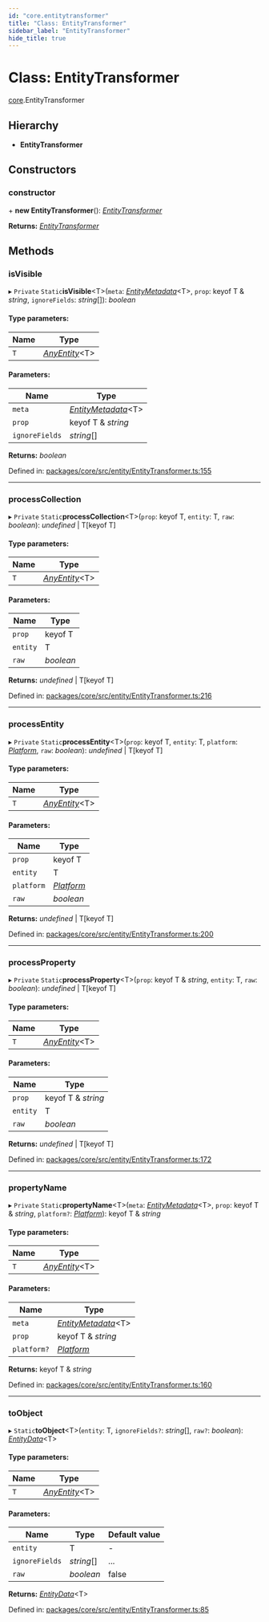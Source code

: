 ```yaml
---
id: "core.entitytransformer"
title: "Class: EntityTransformer"
sidebar_label: "EntityTransformer"
hide_title: true
---
```


# Class: EntityTransformer

[core](../modules/core.md).EntityTransformer

## Hierarchy

* **EntityTransformer**

## Constructors

### constructor

\+ **new EntityTransformer**(): [*EntityTransformer*](core.entitytransformer.md)

**Returns:** [*EntityTransformer*](core.entitytransformer.md)

## Methods

### isVisible

▸ `Private` `Static`**isVisible**<T\>(`meta`: [*EntityMetadata*](core.entitymetadata.md)<T\>, `prop`: keyof T & *string*, `ignoreFields`: *string*[]): *boolean*

#### Type parameters:

Name | Type |
------ | ------ |
`T` | [*AnyEntity*](../modules/core.md#anyentity)<T\> |

#### Parameters:

Name | Type |
------ | ------ |
`meta` | [*EntityMetadata*](core.entitymetadata.md)<T\> |
`prop` | keyof T & *string* |
`ignoreFields` | *string*[] |

**Returns:** *boolean*

Defined in: [packages/core/src/entity/EntityTransformer.ts:155](https://github.com/mikro-orm/mikro-orm/blob/969d4229bd/packages/core/src/entity/EntityTransformer.ts#L155)

___

### processCollection

▸ `Private` `Static`**processCollection**<T\>(`prop`: keyof T, `entity`: T, `raw`: *boolean*): *undefined* \| T[keyof T]

#### Type parameters:

Name | Type |
------ | ------ |
`T` | [*AnyEntity*](../modules/core.md#anyentity)<T\> |

#### Parameters:

Name | Type |
------ | ------ |
`prop` | keyof T |
`entity` | T |
`raw` | *boolean* |

**Returns:** *undefined* \| T[keyof T]

Defined in: [packages/core/src/entity/EntityTransformer.ts:216](https://github.com/mikro-orm/mikro-orm/blob/969d4229bd/packages/core/src/entity/EntityTransformer.ts#L216)

___

### processEntity

▸ `Private` `Static`**processEntity**<T\>(`prop`: keyof T, `entity`: T, `platform`: [*Platform*](core.platform.md), `raw`: *boolean*): *undefined* \| T[keyof T]

#### Type parameters:

Name | Type |
------ | ------ |
`T` | [*AnyEntity*](../modules/core.md#anyentity)<T\> |

#### Parameters:

Name | Type |
------ | ------ |
`prop` | keyof T |
`entity` | T |
`platform` | [*Platform*](core.platform.md) |
`raw` | *boolean* |

**Returns:** *undefined* \| T[keyof T]

Defined in: [packages/core/src/entity/EntityTransformer.ts:200](https://github.com/mikro-orm/mikro-orm/blob/969d4229bd/packages/core/src/entity/EntityTransformer.ts#L200)

___

### processProperty

▸ `Private` `Static`**processProperty**<T\>(`prop`: keyof T & *string*, `entity`: T, `raw`: *boolean*): *undefined* \| T[keyof T]

#### Type parameters:

Name | Type |
------ | ------ |
`T` | [*AnyEntity*](../modules/core.md#anyentity)<T\> |

#### Parameters:

Name | Type |
------ | ------ |
`prop` | keyof T & *string* |
`entity` | T |
`raw` | *boolean* |

**Returns:** *undefined* \| T[keyof T]

Defined in: [packages/core/src/entity/EntityTransformer.ts:172](https://github.com/mikro-orm/mikro-orm/blob/969d4229bd/packages/core/src/entity/EntityTransformer.ts#L172)

___

### propertyName

▸ `Private` `Static`**propertyName**<T\>(`meta`: [*EntityMetadata*](core.entitymetadata.md)<T\>, `prop`: keyof T & *string*, `platform?`: [*Platform*](core.platform.md)): keyof T & *string*

#### Type parameters:

Name | Type |
------ | ------ |
`T` | [*AnyEntity*](../modules/core.md#anyentity)<T\> |

#### Parameters:

Name | Type |
------ | ------ |
`meta` | [*EntityMetadata*](core.entitymetadata.md)<T\> |
`prop` | keyof T & *string* |
`platform?` | [*Platform*](core.platform.md) |

**Returns:** keyof T & *string*

Defined in: [packages/core/src/entity/EntityTransformer.ts:160](https://github.com/mikro-orm/mikro-orm/blob/969d4229bd/packages/core/src/entity/EntityTransformer.ts#L160)

___

### toObject

▸ `Static`**toObject**<T\>(`entity`: T, `ignoreFields?`: *string*[], `raw?`: *boolean*): [*EntityData*](../modules/core.md#entitydata)<T\>

#### Type parameters:

Name | Type |
------ | ------ |
`T` | [*AnyEntity*](../modules/core.md#anyentity)<T\> |

#### Parameters:

Name | Type | Default value |
------ | ------ | ------ |
`entity` | T | - |
`ignoreFields` | *string*[] | ... |
`raw` | *boolean* | false |

**Returns:** [*EntityData*](../modules/core.md#entitydata)<T\>

Defined in: [packages/core/src/entity/EntityTransformer.ts:85](https://github.com/mikro-orm/mikro-orm/blob/969d4229bd/packages/core/src/entity/EntityTransformer.ts#L85)
